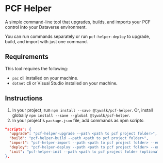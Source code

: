 # PCF Helper

A simple command-line tool that upgrades, builds, and imports your PCF control into your Dataverse environment.

You can run commands separately or run `pcf-helper-deploy` to upgrade, build, and import with just one command.

## Requirements

This tool requires the following:

* `pac` cli installed on your machine.
* `dotnet` cli or Visual Studio installed on your machine.

## Instructions

1. In your project, run `npm install --save @tywalk/pcf-helper`. Or, install globally `npm install --save --global @tywalk/pcf-helper`.
2. In your project's `package.json` file, add commands as npm scripts:

```json
"scripts": {
  "upgrade": "pcf-helper-upgrade --path <path to pcf project folder>",
  "build": "pcf-helper-build --path <path to pcf project folder>",
  "import": "pcf-helper-import --path <path to pcf project folder> --environment <environment guid or url>",
  "deploy": "pcf-helper-deploy --path <path to pcf project folder> --environment <environment guid or url>",
  "init": "pcf-helper-init --path <path to pcf project folder (optional)> --name <name of the pcf project> --publisher-name <powerapps publisher name> --publisher-prefix <powerapps publisher prefix>"
},
```
